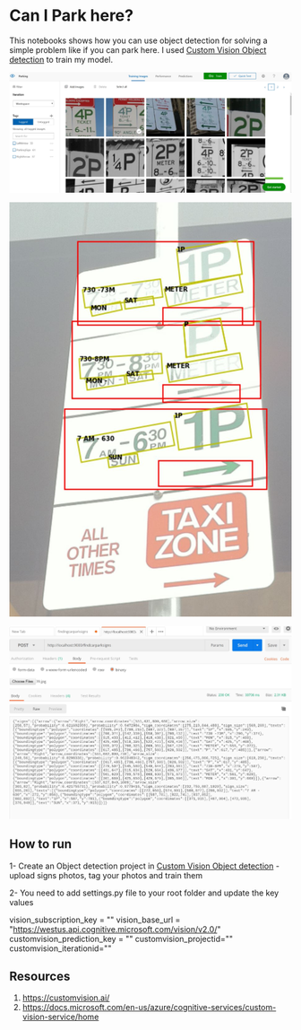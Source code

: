 # Can I Park here?

This notebooks shows how you can use object detection for solving a simple problem like if you can park here.
I used [Custom Vision Object detection](https://customvision.ai/) to train my model.

![alt text](https://github.com/Azadehkhojandi/CanIParkhere/blob/master/Docs/Photos/CustomVision.JPG "customvision.ai screen capture")

![alt text](https://github.com/Azadehkhojandi/CanIParkhere/blob/master/Docs/Photos/ObjectDetection.JPG "jupyter screen capture")

![alt text](https://github.com/Azadehkhojandi/CanIParkhere/blob/master/Docs/Photos/Postman.JPG "postman screen capture")

## How to run

1- Create an Object detection project in [Custom Vision Object detection](https://customvision.ai/) - upload signs photos, tag your photos and train them 

2- You need to add settings.py file to your root folder and update the key values 

vision_subscription_key = ""
vision_base_url = "https://westus.api.cognitive.microsoft.com/vision/v2.0/"
customvision_prediction_key = ""
customvision_projectid=""
customvision_iterationid=""


## Resources
1. https://customvision.ai/
2. https://docs.microsoft.com/en-us/azure/cognitive-services/custom-vision-service/home
